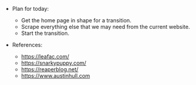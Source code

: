 - Plan for today:
  - Get the home page in shape for a transition.
  - Scrape everything else that we may need from the current website.
  - Start the transition.

- References:
  - https://leafac.com/
  - https://snarkypuppy.com/
  - https://reaperblog.net/
  - https://www.austinhull.com
